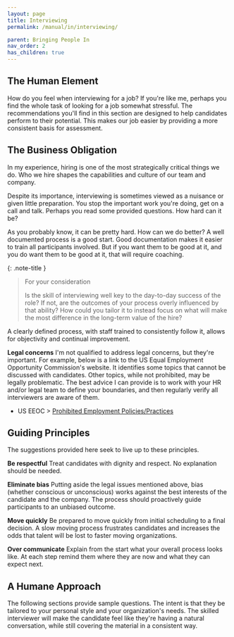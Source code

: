 ```yaml
---
layout: page
title: Interviewing
permalink: /manual/in/interviewing/

parent: Bringing People In
nav_order: 2
has_children: true
---
```


## The Human Element

How do you feel when interviewing for a job? If you're like me, perhaps you
find the whole task of looking for a job somewhat stressful. The
recommendations you'll find in this section are designed to help candidates
perform to their potential. This makes our job easier by providing a more
consistent basis for assessment.

## The Business Obligation

In my experience, hiring is one of the most strategically critical things we
do. Who we hire shapes the capabilities and culture of our team and company.

Despite its importance, interviewing is sometimes viewed as a nuisance or
given little preparation. You stop the important work you're doing, get on a
call and talk. Perhaps you read some provided questions. How hard can it be?

As you probably know, it can be pretty hard. How can we do better? A well
documented process is a good start. Good documentation makes it easier to train
all participants involved. But if you want them to be good at it, and you do
want them to be good at it, that will require coaching.

{: .note-title }
> For your consideration
>
> Is the skill of interviewing well key to the day-to-day success of the role?
> If not, are the outcomes of your process overly influenced by that ability?
> How could you tailor it to instead focus on what will make the most difference
> in the long-term value of the hire?

A clearly defined process, with staff trained to consistently follow it, allows
for objectivity and continual improvement.

**Legal concerns**
I'm not qualified to address legal concerns, but they're important. For
example, below is a link to the US Equal Employment Opportunity
Commission's website. It identifies some topics that cannot be discussed with
candidates. Other topics, while not prohibited, may be legally problematic. The
best advice I can provide is to work with your HR and/or legal team to define
your boundaries, and then regularly verify all interviewers are aware of them.

* US EEOC > [Prohibited Employment Policies/Practices](https://www.eeoc.gov/prohibited-employment-policiespractices)

## Guiding Principles

The suggestions provided here seek to live up to these principles.

**Be respectful**
Treat candidates with dignity and respect. No explanation should be needed.

**Eliminate bias**
Putting aside the legal issues mentioned above, bias (whether conscious or
unconscious) works against the best interests of the candidate and the company.
The process should proactively guide participants to an unbiased outcome.

**Move quickly**
Be prepared to move quickly from initial scheduling to a final decision. A
slow moving process frustrates candidates and increases the odds that talent
will be lost to faster moving organizations.

**Over communicate**
Explain from the start what your overall process looks like. At each step
remind them where they are now and what they can expect next.

## A Humane Approach

The following sections provide sample questions. The intent is that they be
tailored to your personal style and your organization's needs. The skilled
interviewer will make the candidate feel like they're having a natural
conversation, while still covering the material in a consistent way.
